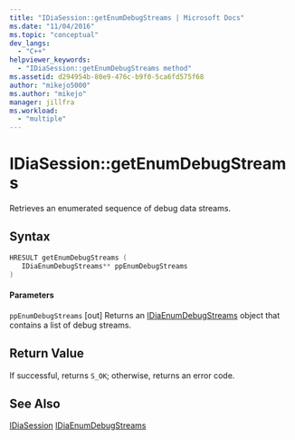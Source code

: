 ```yaml
---
title: "IDiaSession::getEnumDebugStreams | Microsoft Docs"
ms.date: "11/04/2016"
ms.topic: "conceptual"
dev_langs:
  - "C++"
helpviewer_keywords:
  - "IDiaSession::getEnumDebugStreams method"
ms.assetid: d294954b-80e9-476c-b9f0-5ca6fd575f68
author: "mikejo5000"
ms.author: "mikejo"
manager: jillfra
ms.workload:
  - "multiple"
---
```

# IDiaSession::getEnumDebugStreams
Retrieves an enumerated sequence of debug data streams.

## Syntax

```C++
HRESULT getEnumDebugStreams ( 
   IDiaEnumDebugStreams** ppEnumDebugStreams
)
```

#### Parameters
 `ppEnumDebugStreams`
 [out] Returns an [IDiaEnumDebugStreams](../../debugger/debug-interface-access/idiaenumdebugstreams.md) object that contains a list of debug streams.

## Return Value
 If successful, returns `S_OK`; otherwise, returns an error code.

## See Also
 [IDiaSession](../../debugger/debug-interface-access/idiasession.md)
 [IDiaEnumDebugStreams](../../debugger/debug-interface-access/idiaenumdebugstreams.md)